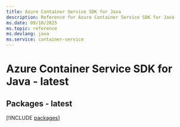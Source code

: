 ```yaml
---
title: Azure Container Service SDK for Java
description: Reference for Azure Container Service SDK for Java
ms.date: 09/10/2025
ms.topic: reference
ms.devlang: java
ms.service: container-service
---
```

# Azure Container Service SDK for Java - latest
## Packages - latest
[!INCLUDE [packages](container-service-index.md)]